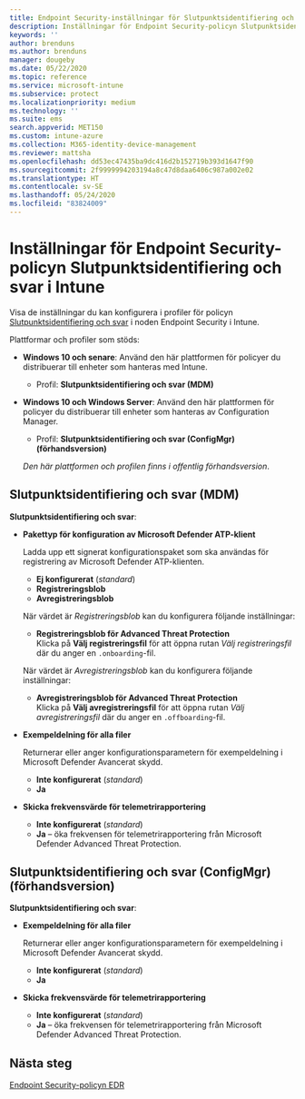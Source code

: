 ```yaml
---
title: Endpoint Security-inställningar för Slutpunktsidentifiering och svar i Intune | Microsoft Docs
description: Inställningar för Endpoint Security-policyn Slutpunktsidentifiering och svar i Microsoft Intune
keywords: ''
author: brenduns
ms.author: brenduns
manager: dougeby
ms.date: 05/22/2020
ms.topic: reference
ms.service: microsoft-intune
ms.subservice: protect
ms.localizationpriority: medium
ms.technology: ''
ms.suite: ems
search.appverid: MET150
ms.custom: intune-azure
ms.collection: M365-identity-device-management
ms.reviewer: mattsha
ms.openlocfilehash: dd53ec47435ba9dc416d2b152719b393d1647f90
ms.sourcegitcommit: 2f9999994203194a8c47d8daa6406c987a002e02
ms.translationtype: HT
ms.contentlocale: sv-SE
ms.lasthandoff: 05/24/2020
ms.locfileid: "83824009"
---
```

# <a name="endpoint-detection-and-response-policy-settings-for-endpoint-security-in-intune"></a>Inställningar för Endpoint Security-policyn Slutpunktsidentifiering och svar i Intune

Visa de inställningar du kan konfigurera i profiler för policyn [Slutpunktsidentifiering och svar](../protect/endpoint-security-edr-policy.md) i noden Endpoint Security i Intune.

Plattformar och profiler som stöds:

- **Windows 10 och senare**: Använd den här plattformen för policyer du distribuerar till enheter som hanteras med Intune.
  - Profil: **Slutpunktsidentifiering och svar (MDM)**

- **Windows 10 och Windows Server**: Använd den här plattformen för policyer du distribuerar till enheter som hanteras av Configuration Manager.
  - Profil: **Slutpunktsidentifiering och svar (ConfigMgr) (förhandsversion)**
  
  *Den här plattformen och profilen finns i offentlig förhandsversion*.

## <a name="endpoint-detection-and-response-mdm"></a>Slutpunktsidentifiering och svar (MDM)

**Slutpunktsidentifiering och svar**:

- **Pakettyp för konfiguration av Microsoft Defender ATP-klient**

  Ladda upp ett signerat konfigurationspaket som ska användas för registrering av Microsoft Defender ATP-klienten.

  - **Ej konfigurerat** (*standard*)
  - **Registreringsblob**  
  - **Avregistreringsblob**  

  När värdet är *Registreringsblob* kan du konfigurera följande inställningar:

  - **Registreringsblob för Advanced Threat Protection**  
    Klicka på **Välj registreringsfil** för att öppna rutan *Välj registreringsfil* där du anger en `.onboarding`-fil.

  När värdet är *Avregistreringsblob* kan du konfigurera följande inställningar:
  
  - **Avregistreringsblob för Advanced Threat Protection**  
     Klicka på **Välj avregistreringsfil** för att öppna rutan *Välj avregistreringsfil* där du anger en `.offboarding`-fil.

- **Exempeldelning för alla filer**  

  Returnerar eller anger konfigurationsparametern för exempeldelning i Microsoft Defender Avancerat skydd.  
  - **Inte konfigurerat** (*standard*)
  - **Ja**

- **Skicka frekvensvärde för telemetrirapportering**

  - **Inte konfigurerat** (*standard*)
  - **Ja** – öka frekvensen för telemetrirapportering från Microsoft Defender Advanced Threat Protection.

## <a name="endpoint-detection-and-response-configmgr-preview"></a>Slutpunktsidentifiering och svar (ConfigMgr) (förhandsversion)

**Slutpunktsidentifiering och svar**:

- **Exempeldelning för alla filer**  

  Returnerar eller anger konfigurationsparametern för exempeldelning i Microsoft Defender Avancerat skydd.  
  - **Inte konfigurerat** (*standard*)
  - **Ja**

- **Skicka frekvensvärde för telemetrirapportering**

  - **Inte konfigurerat** (*standard*)
  - **Ja** – öka frekvensen för telemetrirapportering från Microsoft Defender Advanced Threat Protection.

## <a name="next-steps"></a>Nästa steg

[Endpoint Security-policyn EDR](../protect/endpoint-security-edr-policy.md)

